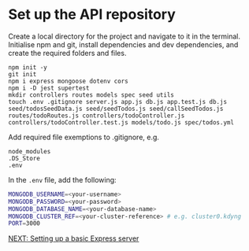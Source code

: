 # Set up the API repository

Create a local directory for the project and navigate to it in the terminal.
Initialise npm and git, install dependencies and dev dependencies, and create the required folders and files.

```
npm init -y
git init
npm i express mongoose dotenv cors
npm i -D jest supertest
mkdir controllers routes models spec seed utils
touch .env .gitignore server.js app.js db.js app.test.js db.js seed/todosSeedData.js seed/seedTodos.js seed/callSeedTodos.js routes/todoRoutes.js controllers/todoController.js controllers/todoController.test.js models/todo.js spec/todos.yml
```

Add required file exemptions to .gitignore, e.g.

```
node_modules
.DS_Store
.env
```

In the `.env` file, add the following:

```bash
MONGODB_USERNAME=<your-username>
MONGODB_PASSWORD=<your-password>
MONGODB_DATABASE_NAME=<your-database-name>
MONGODB_CLUSTER_REF=<your-cluster-reference> # e.g. cluster0.kdyng
PORT=3000
```

[NEXT: Setting up a basic Express server](1c_setUp_expressServer)